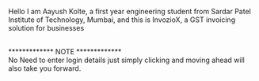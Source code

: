 Hello I am Aayush Kolte, a first year engineering student from Sardar Patel Institute of Technology, Mumbai, and this is InvozioX, a GST invoicing solution for businesses<br><br>

************* NOTE *************<br>
No Need to enter login details just simply clicking and moving ahead will also take you forward.
